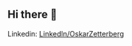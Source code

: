 ## Hi there 👋

Linkedin: [LinkedIn/OskarZetterberg](https://www.linkedin.com/in/oskar-zetterberg-b199a1174/)
